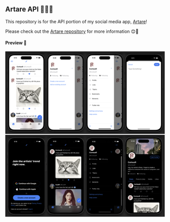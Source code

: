 ## Artare API 👩🏻‍🔧

This repository is for the API portion of my social media app, [Artare](https://github.com/CuriousR82/Artare)!

Please check out the [Artare repository](https://github.com/CuriousR82/Artare) for more information :blush::pray:

#### Preview :eyes:
![1](/readme_pics/main.png)
![2](/readme_pics/dark.png)